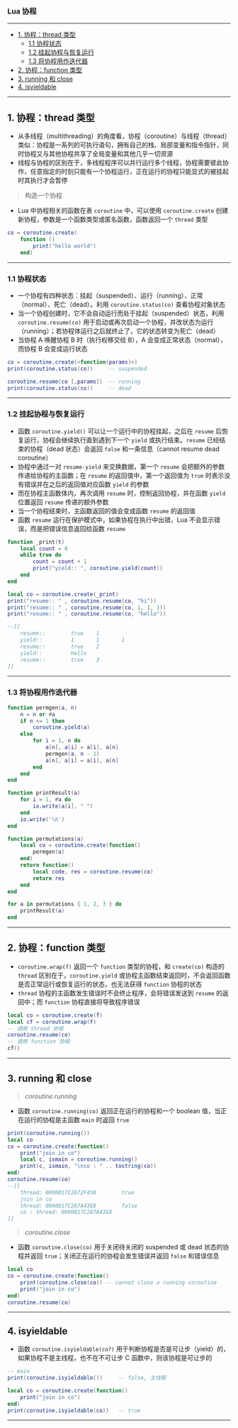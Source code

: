### Lua 协程

---
- [1. 协程：thread 类型](#1-协程thread-类型)
	- [1.1 协程状态](#11-协程状态)
	- [1.2 挂起协程与恢复运行](#12-挂起协程与恢复运行)
	- [1.3 将协程用作迭代器](#13-将协程用作迭代器)
- [2. 协程：function 类型](#2-协程function-类型)
- [3. running 和 close](#3-running-和-close)
- [4. isyieldable](#4-isyieldable)

---
## 1. 协程：thread 类型

- 从多线程（multithreading）的角度看，协程（coroutine）与线程（thread）类似：协程是一系列的可执行语句，拥有自己的栈、局部变量和指令指针，同时协程又与其他协程共享了全局变量和其他几乎一切资源
- 线程与协程的区别在于，多线程程序可以并行运行多个线程，协程需要彼此协作，任意指定的时刻只能有一个协程运行，正在运行的协程只能显式的被挂起时其执行才会暂停

> 构造一个协程

- Lua 中协程相关的函数在表 ```coroutine``` 中，可以使用 ```coroutine.create``` 创建新协程，参数是一个函数类型或匿名函数，函数返回一个 ```thread``` 类型

```lua
co = coroutine.create(
    function ()
        print("hello world")
    end)
```

---
### 1.1 协程状态

- 一个协程有四种状态：挂起（suspended）、运行（running）、正常（normal）、死亡（dead）。利用 ```coroutine.status(co)``` 查看协程对象状态
- 当一个协程创建时，它不会自动运行而处于挂起（suspended）状态，利用 ```coroutine.resume(co)``` 用于启动或再次启动一个协程，并改状态为运行（running）；若协程体运行之后就终止了，它的状态转变为死亡（dead）
- 当协程 A 唤醒协程 B 时（执行权移交给 B），A 会变成正常状态（normal），而协程 B 会变成运行状态

```lua
co = coroutine.create(<function(params)>)
print(coroutine.status(co))     -- suspended

coroutine.resume(co [,params])  -- running
print(coroutine.status(co))     -- dead
```

---
### 1.2 挂起协程与恢复运行

- 函数 ```coroutine.yield()``` 可以让一个运行中的协程挂起，之后在 ```resume``` 后恢复运行，协程会继续执行直到遇到下一个 ```yield``` 或执行结束。```resume``` 已经结束的协程（dead 状态）会返回 ```false``` 和一条信息（cannot resume dead coroutine）
- 协程中通过一对 ```resume-yield``` 来交换数据，第一个 ```resume``` 会把额外的参数传递给协程的主函数；在 ```resume``` 的返回值中，第一个返回值为 ```true``` 时表示没有错误并在之后的返回值对应函数 ```yield``` 的参数
- 而在协程主函数体内，再次调用 ```resume``` 时，控制返回协程，并在函数 ```yield``` 位置返回 ```resume``` 传递的额外参数
- 当一个协程结束时，主函数返回的值会变成函数 ```resume``` 的返回值
- 函数 ```resume``` 运行在保护模式中，如果协程在执行中出错，Lua 不会显示错误，而是把错误信息返回给函数 ```resume```

```lua
function _print(t)
    local count = 0
    while true do
        count = count + 1
        print("yield:: ", coroutine.yield(count))
    end
end

local co = coroutine.create(_print)
print("resume:: " , coroutine.resume(co, "hi"))
print("resume:: " , coroutine.resume(co, 1, 1, 1))
print("resume:: " , coroutine.resume(co, "hello"))

--[[
    resume::        true    1
    yield::         1       1       1
    resume::        true    2
    yield::         hello
    resume::        true    3
]]
```

---
### 1.3 将协程用作迭代器

```lua
function permgen(a, n)
    n = n or #a
    if n <= 1 then
        coroutine.yield(a)
    else
        for i = 1, n do
            a[n], a[i] = a[i], a[n]
            permgen(a, n - 1)
            a[n], a[i] = a[i], a[n]
        end
    end
end

function printResult(a)
    for i = 1, #a do
        io.write(a[i], " ")
    end
    io.write('\n')
end

function permutations(a)
    local co = coroutine.create(function()
        permgen(a)
    end)
    return function()
        local code, res = coroutine.resume(co)
        return res
    end
end

for a in permutations { 1, 2, 3 } do
    printResult(a)
end
```

---
## 2. 协程：function 类型

- ```coroutine.wrap(f)``` 返回一个 ```function``` 类型的协程，和 ```create(co)``` 构造的 ```thread``` 区别在于，```coroutine.yield``` 或协程主函数结束返回时，不会返回函数是否正常运行或恢复运行的状态，也无法获得 ```function``` 协程的状态
- ```thread``` 协程的主函数发生错误时不会终止程序，会将错误发送到 ```resume``` 的返回中；而 ```function``` 协程直接将导致程序错误

```lua
local co = coroutine.create(f)
local cf = coroutine.wrap(f)
-- 调用 thread 协程
coroutine.resume(co)
-- 调用 function 协程
cf()
```

---
## 3. running 和 close

> *coroutine.running*

- 函数 ```coroutine.running(co)``` 返回正在运行的协程和一个 boolean 值，当正在运行的协程是主函数 ```main``` 时返回 ```true```

```lua
print(coroutine.running())
local co
co = coroutine.create(function()
    print("join in co")
    local c, ismain = coroutine.running()
    print(c, ismain, "\nco : " .. tostring(co))
end)
coroutine.resume(co)
--[[
    thread: 0000017C2872F458        true
    join in co
    thread: 0000017C287A43E8        false
    co : thread: 0000017C287A43E8
]]
```

> *coroutine.close*

- 函数 ```coroutine.close(co)``` 用于关闭待关闭的 suspended 或 dead 状态的协程并返回 ```true```；关闭正在运行的协程会发生错误并返回 ```false``` 和错误信息

```lua
local co
co = coroutine.create(function()
    print(coroutine.close(co)) -- cannot close a running coroutine
    print("join in co")
end)
coroutine.resume(co)
```

---
## 4. isyieldable

- 函数 ```coroutine.isyieldable(co?)``` 用于判断协程是否是可让步（yield）的，如果协程不是主线程，也不在不可让步 C 函数中，则该协程是可让步的

```lua
-- main
print(coroutine.isyieldable())     -- false, 主线程

local co = coroutine.create(function()
    print("join in co")
end)
print(coroutine.isyieldable(co))   -- true
```

---